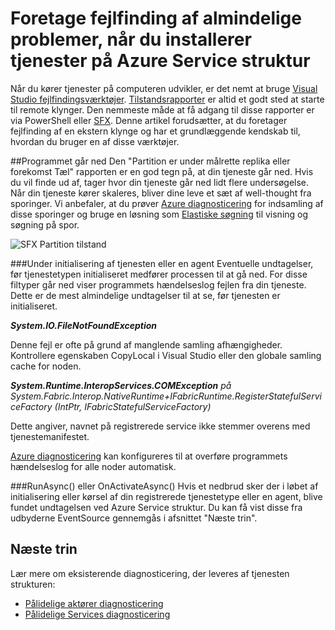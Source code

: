 <properties
   pageTitle="Fejlfinding i forbindelse med event-sporing | Microsoft Azure"
   description="De mest almindelige problemer, der er stødt på under installation af tjenester på Microsoft Azure Service struktur."
   services="service-fabric"
   documentationCenter=".net"
   authors="mattrowmsft"
   manager="timlt"
   editor=""/>

<tags
   ms.service="service-fabric"
   ms.devlang="dotnet"
   ms.topic="article"
   ms.tgt_pltfrm="NA"
   ms.workload="NA"
   ms.date="03/31/2016"
   ms.author="mattrow"/>


# <a name="troubleshoot-common-issues-when-you-deploy-services-on-azure-service-fabric"></a>Foretage fejlfinding af almindelige problemer, når du installerer tjenester på Azure Service struktur

Når du kører tjenester på computeren udvikler, er det nemt at bruge [Visual Studio fejlfindingsværktøjer](service-fabric-diagnostics-how-to-monitor-and-diagnose-services-locally.md). [Tilstandsrapporter](service-fabric-view-entities-aggregated-health.md) er altid et godt sted at starte til remote klynger. Den nemmeste måde at få adgang til disse rapporter er via PowerShell eller [SFX](service-fabric-visualizing-your-cluster.md). Denne artikel forudsætter, at du foretager fejlfinding af en ekstern klynge og har et grundlæggende kendskab til, hvordan du bruger en af disse værktøjer.

##<a name="application-crash"></a>Programmet går ned
Den "Partition er under målrette replika eller forekomst Tæl" rapporten er en god tegn på, at din tjeneste går ned. Hvis du vil finde ud af, tager hvor din tjeneste går ned lidt flere undersøgelse. Når din tjeneste kører skaleres, bliver dine leve et sæt af well-thought fra sporinger.  Vi anbefaler, at du prøver [Azure diagnosticering](service-fabric-diagnostics-how-to-setup-wad.md) for indsamling af disse sporinger og bruge en løsning som [Elastiske søgning](service-fabric-diagnostic-how-to-use-elasticsearch.md) til visning og søgning på spor.

![SFX Partition tilstand](./media/service-fabric-diagnostics-troubleshoot-common-scenarios/crashNewApp.png)

###<a name="during-service-or-actor-initialization"></a>Under initialisering af tjenesten eller en agent
Eventuelle undtagelser, før tjenestetypen initialiseret medfører processen til at gå ned. For disse filtyper går ned viser programmets hændelseslog fejlen fra din tjeneste.
Dette er de mest almindelige undtagelser til at se, før tjenesten er initialiseret.

***System.IO.FileNotFoundException***

Denne fejl er ofte på grund af manglende samling afhængigheder. Kontrollere egenskaben CopyLocal i Visual Studio eller den globale samling cache for noden.

***System.Runtime.InteropServices.COMException***
 *på System.Fabric.Interop.NativeRuntime+IFabricRuntime.RegisterStatefulServiceFactory (IntPtr, IFabricStatefulServiceFactory)*
 
 Dette angiver, navnet på registrerede service ikke stemmer overens med tjenestemanifestet.

[Azure diagnosticering](service-fabric-diagnostics-how-to-setup-wad.md) kan konfigureres til at overføre programmets hændelseslog for alle noder automatisk.

###<a name="runasync-or-onactivateasync"></a>RunAsync() eller OnActivateAsync()
Hvis et nedbrud sker der i løbet af initialisering eller kørsel af din registrerede tjenestetype eller en agent, blive fundet undtagelsen ved Azure Service struktur. Du kan få vist disse fra udbyderne EventSource gennemgås i afsnittet "Næste trin".

## <a name="next-steps"></a>Næste trin

Lær mere om eksisterende diagnosticering, der leveres af tjenesten strukturen:

* [Pålidelige aktører diagnosticering](service-fabric-reliable-actors-diagnostics.md)
* [Pålidelige Services diagnosticering](service-fabric-reliable-services-diagnostics.md)
